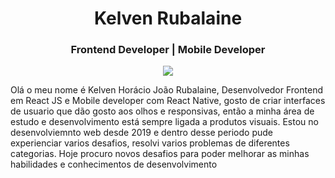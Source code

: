 <h1 align="center"> Kelven Rubalaine </h1>

<h3 align="center"> Frontend Developer | Mobile Developer </h3>

<p align="center">
    
<a href="https://www.linkedin.com/in/kelvenrubalaine/">
    <img src="https://img.shields.io/badge/linkedin%20-%230077B5.svg?&style=for-the-badge&logo=linkedin&logoColor=white"/>
</a>
</p>
Olá o meu nome é Kelven Horácio João Rubalaine, Desenvolvedor Frontend em React JS e Mobile developer com React Native, gosto de criar interfaces de usuario que dão gosto aos olhos e responsivas, então a minha área de estudo e desenvolvimento está sempre ligada a produtos visuais. 
Estou no desenvolviemnto  web desde 2019 e dentro desse periodo pude experienciar varios desafios, resolvi varios problemas de diferentes categorias.
Hoje procuro novos desafios para poder melhorar as minhas habilidades e conhecimentos de desenvolvimento


